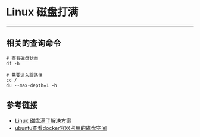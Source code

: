 # Linux 磁盘打满
***
## 相关的查询命令
```shell script
# 查看磁盘状态
df -h

# 需要进入跟路径
cd /
du --max-depth=1 -h
```

## 参考链接
- [Linux 磁盘满了解决方案](https://zhuanlan.zhihu.com/p/68692685)
- [ubuntu查看docker容器占用的磁盘空间](https://blog.csdn.net/weixin_43944305/article/details/106152976)